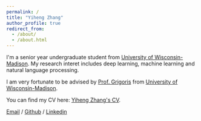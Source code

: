 ```yaml
---
permalink: /
title: "Yiheng Zhang"
author_profile: true
redirect_from: 
  - /about/
  - /about.html
---
```


I'm a senior year undergraduate student from [University of Wisconsin-Madison](https://www.wisc.edu/). My research interet includes deep learning, machine learning and natural language processing.

I am very fortunate to be advised by [Prof. Grigoris](https://grigorisg9gr.github.io/) from [University of Wisconsin-Madison](https://www.wisc.edu/).

You can find my CV here: [Yiheng Zhang's CV](/files/resume.pdf).

[Email](mailto:zhang2968@wisc.edu) / [Github](https://github.com/ELAINZ) / [Linkedin](https://www.linkedin.com/in/yiheng-zhang-4a7023329/)

